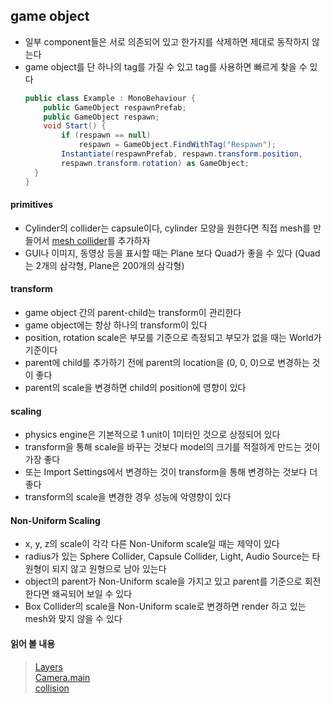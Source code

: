## game object
- 일부 component들은 서로 의존되어 있고 한가지를 삭제하면 제대로 동작하지 않는다   
- game object를 단 하나의 tag를 가질 수 있고 tag를 사용하면 빠르게 찾을 수 있다   
	```C#
	public class Example : MonoBehaviour {
	    public GameObject respawnPrefab;
	    public GameObject respawn;
	    void Start() {
	        if (respawn == null)
	            respawn = GameObject.FindWithTag("Respawn");
	        Instantiate(respawnPrefab, respawn.transform.position,
	        respawn.transform.rotation) as GameObject;
	  }
	}
	```
#### primitives
- Cylinder의 collider는 capsule이다, cylinder 모양을 원한다면 직접 mesh를 만들어서 [mesh collider](https://docs.unity3d.com/2021.3/Documentation/Manual/class-MeshCollider.html)를 추가하자    
- GUI나 이미지, 동영상 등을 표시할 때는 Plane 보다 Quad가 좋을 수 있다 (Quad는 2개의 삼각형, Plane은 200개의 삼각형)   
#### transform
- game object 간의 parent-child는 transform이 관리한다   
- game object에는 항상 하나의 transform이 있다   
- position, rotation scale은 부모를 기준으로 측정되고 부모가 없을 때는 World가 기준이다   
- parent에 child를 추가하기 전에 parent의 location을 (0, 0, 0)으로 변경하는 것이 좋다   
- parent의 scale을 변경하면 child의 position에 영향이 있다   
#### scaling
- physics engine은 기본적으로 1 unit이 1미터인 것으로 상정되어 있다   
- transform을 통해 scale을 바꾸는 것보다 model의 크기를 적절하게 만드는 것이 가장 좋다   
- 또는 Import Settings에서 변경하는 것이 transform을 통해 변경하는 것보다 더 좋다   
- transform의 scale을 변경한 경우 성능에 악영향이 있다   
#### Non-Uniform Scaling
- x, y, z의 scale이 각각 다른 Non-Uniform scale일 때는 제약이 있다   
- radius가 있는 Sphere Collider, Capsule Collider, Light, Audio Source는 타원형이 되지 않고 원형으로 남아 있는다   
- object의 parent가 Non-Uniform scale을 가지고 있고 parent를 기준으로 회전한다면 왜곡되어 보일 수 있다   
- Box Collider의 scale을 Non-Uniform scale로 변경하면 render 하고 있는 mesh와 맞지 않을 수 있다   
#### 읽어 볼 내용
  > [Layers](https://docs.unity3d.com/2021.3/Documentation/Manual/Layers.html)   
  > [Camera.main](https://docs.unity3d.com/2021.3/Documentation/ScriptReference/Camera-main.html)   
  > [collision](https://docs.unity3d.com/2021.3/Documentation/Manual/CollidersOverview.html)   